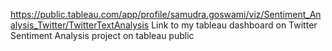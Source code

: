 https://public.tableau.com/app/profile/samudra.goswami/viz/Sentiment_Analysis_Twitter/TwitterTextAnalysis
Link to my tableau dashboard on Twitter Sentiment Analysis project on tableau public
